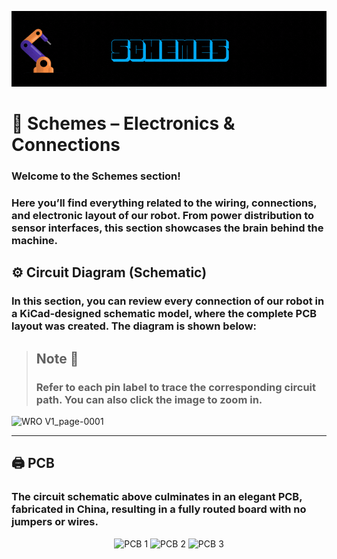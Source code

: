 ![GIF](D2%20ROBOTICS%20-%20SCHEMES.gif)

# 🧠 Schemes – Electronics & Connections

### Welcome to the **Schemes** section!  
### Here you’ll find everything related to the wiring, connections, and electronic layout of our robot. From power distribution to sensor interfaces, this section showcases the brain behind the machine.


## ⚙️ Circuit Diagram (Schematic)

### In this section, you can review every connection of our robot in a KiCad‑designed schematic model, where the complete PCB layout was created. The diagram is shown below:

> ## **Note 🔔**  
> ### Refer to each pin label to trace the corresponding circuit path. You can also click the image to zoom in.
> 



![WRO V1_page-0001](https://github.com/user-attachments/assets/8f233fc6-1441-45ed-8b5c-e2700c651931)

--- 

## 🖨️ PCB


### The circuit schematic above culminates in an elegant PCB, fabricated in China, resulting in a fully routed board with no jumpers or wires.


<p align="center">
  <img src="https://github.com/user-attachments/assets/8dd1a9b2-edd7-4850-887e-7b9c491e7c52" alt="PCB 1" width="30%" />
  <img src="https://github.com/user-attachments/assets/e90a86b1-48ae-4786-b409-580fd1432a77" alt="PCB 2" width="30.5%" />
  <img src="https://github.com/user-attachments/assets/94cee1ab-9b55-49b9-85b7-91edc77ea1c4" alt="PCB 3" width="34%" />
</p>
